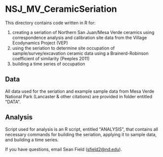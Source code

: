 # NSJ_MV_CeramicSeriation

This directory contains code written in R for:
1) creating a seriation of Northern San Juan/Mesa Verde ceramics using correspondence analysis and calibration site data from the Village Ecodynamics Project (VEP) 
2) using the seriation to determine site occupation of sample/survey/excavation ceramic data using a Brainerd-Robinson coefficient of similarity (Peeples 2011)
3) building a time series of occupation 

## Data
All data used for the seriation and example sample data from Mesa Verde National Park (Lancaster & other citations) are provided in folder entitled "DATA". 

## Analysis

Script used for analysis is an R script, entitled "ANALYSIS", that contains all necessary commands for building the seriation, applying it to sample data, and building a time series.

If you have questions, email Sean Field (sfield2@nd.edu).

